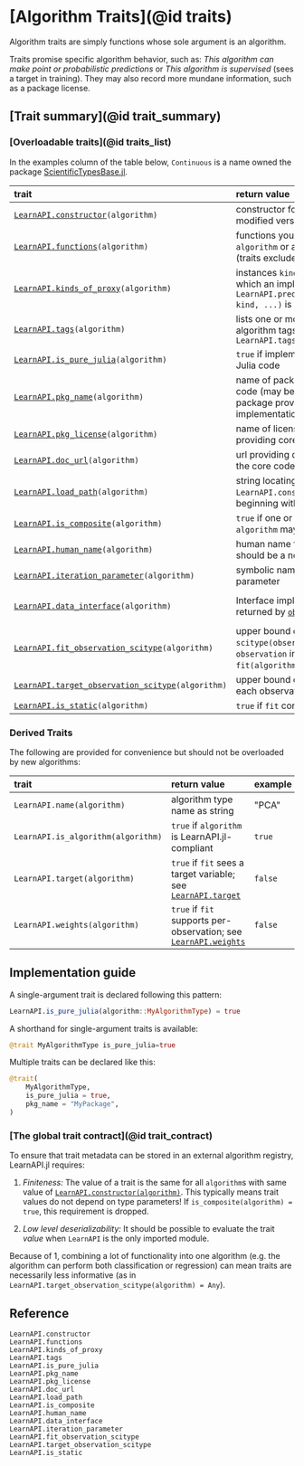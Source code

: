 # [Algorithm Traits](@id traits)

Algorithm traits are simply functions whose sole argument is an algorithm.

Traits promise specific algorithm behavior, such as: *This algorithm can make point or
probabilistic predictions* or *This algorithm is supervised* (sees a target in
training). They may also record more mundane information, such as a package license.

## [Trait summary](@id trait_summary)

### [Overloadable traits](@id traits_list)

In the examples column of the table below, `Continuous` is a name owned the package
[ScientificTypesBase.jl](https://github.com/JuliaAI/ScientificTypesBase.jl/).

| trait                                                      | return value                                                                                                             | fallback value                                        | example                                                    |
|:-----------------------------------------------------------|:-------------------------------------------------------------------------------------------------------------------------|:------------------------------------------------------|:-----------------------------------------------------------|
| [`LearnAPI.constructor`](@ref)`(algorithm)`                | constructor for generating new or modified versions of `algorithm`                                                       | (no fallback)                                         | `RidgeRegressor`                                           |
| [`LearnAPI.functions`](@ref)`(algorithm)`                  | functions you can apply to `algorithm` or associated model (traits excluded)                                             | `()`                                                  | `(:fit, :predict, :LearnAPI.strip, :(LearnAPI.algorithm), :obs)` |
| [`LearnAPI.kinds_of_proxy`](@ref)`(algorithm)`             | instances `kind` of `KindOfProxy` for which an implementation of `LearnAPI.predict(algorithm, kind, ...)` is guaranteed. | `()`                                                  | `(Distribution(), Interval())`                             |
| [`LearnAPI.tags`](@ref)`(algorithm)`                       | lists one or more suggestive algorithm tags from `LearnAPI.tags()`                                                       | `()`                                                  | (:regression, :probabilistic)                              |
| [`LearnAPI.is_pure_julia`](@ref)`(algorithm)`              | `true` if implementation is 100% Julia code                                                                              | `false`                                               | `true`                                                     |
| [`LearnAPI.pkg_name`](@ref)`(algorithm)`                   | name of package providing core code (may be different from package providing LearnAPI.jl implementation)                 | `"unknown"`                                           | `"DecisionTree"`                                           |
| [`LearnAPI.pkg_license`](@ref)`(algorithm)`                | name of license of package providing core code                                                                           | `"unknown"`                                           | `"MIT"`                                                    |
| [`LearnAPI.doc_url`](@ref)`(algorithm)`                    | url providing documentation of the core code                                                                             | `"unknown"`                                           | `"https://en.wikipedia.org/wiki/Decision_tree_learning"`   |
| [`LearnAPI.load_path`](@ref)`(algorithm)`                  | string locating name returned by `LearnAPI.constructor(algorithm)`, beginning with a package name                        | "unknown"`                                            | `FastTrees.LearnAPI.DecisionTreeClassifier`                |
| [`LearnAPI.is_composite`](@ref)`(algorithm)`               | `true` if one or more properties of `algorithm` may be an algorithm                                                      | `false`                                               | `true`                                                     |
| [`LearnAPI.human_name`](@ref)`(algorithm)`                 | human name for the algorithm; should be a noun                                                                           | type name with spaces                                 | "elastic net regressor"                                    |
| [`LearnAPI.iteration_parameter`](@ref)`(algorithm)`        | symbolic name of an iteration parameter                                                                                  | `nothing`                                             | :epochs                                                    |
| [`LearnAPI.data_interface`](@ref)`(algorithm)`             | Interface implemented by objects returned by [`obs`](@ref)                                                               | `Base.HasLength()` (supports `MLUtils.getobs/numobs`) | `Base.SizeUnknown()` (supports `iterate`)                  |
| [`LearnAPI.fit_observation_scitype`](@ref)`(algorithm)`    | upper bound on `scitype(observation)` for `observation` in `data` ensuring `fit(algorithm, data)` works                  | `Union{}`                                             | `Tuple{AbstractVector{Continuous}, Continuous}`            |
| [`LearnAPI.target_observation_scitype`](@ref)`(algorithm)` | upper bound on the scitype of each observation of the targget                                                            | `Any`                                                 | `Continuous`                                               |
| [`LearnAPI.is_static`](@ref)`(algorithm)`                  | `true` if `fit` consumes no data                                                                                         | `false`                                               | `true`                                                     |

### Derived Traits

The following are provided for convenience but should not be overloaded by new algorithms:

| trait                              | return value                                                             | example |
|:-----------------------------------|:-------------------------------------------------------------------------|:--------|
| `LearnAPI.name(algorithm)`         | algorithm type name as string                                            | "PCA"   |
| `LearnAPI.is_algorithm(algorithm)` | `true` if `algorithm` is LearnAPI.jl-compliant                           | `true`  |
| `LearnAPI.target(algorithm)`       | `true` if `fit` sees a target variable; see [`LearnAPI.target`](@ref)    | `false` |
| `LearnAPI.weights(algorithm)`      | `true` if `fit` supports per-observation; see [`LearnAPI.weights`](@ref) | `false` |

## Implementation guide

A single-argument trait is declared following this pattern:

```julia
LearnAPI.is_pure_julia(algorithm::MyAlgorithmType) = true
```

A shorthand for single-argument traits is available:

```julia
@trait MyAlgorithmType is_pure_julia=true
```

Multiple traits can be declared like this:


```julia
@trait(
    MyAlgorithmType,
    is_pure_julia = true,
    pkg_name = "MyPackage",
)
```

### [The global trait contract](@id trait_contract)

To ensure that trait metadata can be stored in an external algorithm registry, LearnAPI.jl
requires:

1. *Finiteness:* The value of a trait is the same for all `algorithm`s with same value of
   [`LearnAPI.constructor(algorithm)`](@ref). This typically means trait values do not
   depend on type parameters! If `is_composite(algorithm) = true`, this requirement is
   dropped.

2. *Low level deserializability:* It should be possible to evaluate the trait *value* when
   `LearnAPI` is the only imported module. 

Because of 1, combining a lot of functionality into one algorithm (e.g. the algorithm can
perform both classification or regression) can mean traits are necessarily less
informative (as in `LearnAPI.target_observation_scitype(algorithm) = Any`).


## Reference

```@docs
LearnAPI.constructor
LearnAPI.functions
LearnAPI.kinds_of_proxy
LearnAPI.tags
LearnAPI.is_pure_julia
LearnAPI.pkg_name
LearnAPI.pkg_license
LearnAPI.doc_url
LearnAPI.load_path
LearnAPI.is_composite
LearnAPI.human_name
LearnAPI.data_interface
LearnAPI.iteration_parameter
LearnAPI.fit_observation_scitype
LearnAPI.target_observation_scitype
LearnAPI.is_static
```
